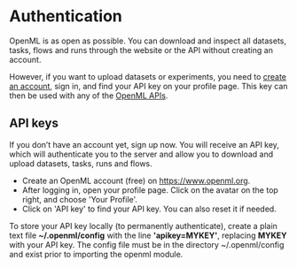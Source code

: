 # Authentication
OpenML is as open as possible. You can download and inspect all datasets, tasks, flows and runs through the website or the API without creating an account.

However, if you want to upload datasets or experiments, you need to <a href="https://www.openml.org/auth/sign-up" target="_blank">create an account</a>, sign in, and find your API key on your profile page. This key can then be used with any of the [OpenML APIs](https://www.openml.org/apis).

## API keys
If you don’t have an account yet, sign up now.
You will receive an API key, which will authenticate you to the server
and allow you to download and upload datasets, tasks, runs and flows.

* Create an OpenML account (free) on https://www.openml.org.
* After logging in, open your profile page. Click on the avatar on the top right, and choose 'Your Profile'.
* Click on 'API key' to find your API key. You can also reset it if needed.

To store your API key locally (to permanently authenticate), create a plain text file **~/.openml/config** with the line
**'apikey=MYKEY'**, replacing **MYKEY** with your API key. The config
file must be in the directory ~/.openml/config and exist prior to
importing the openml module.